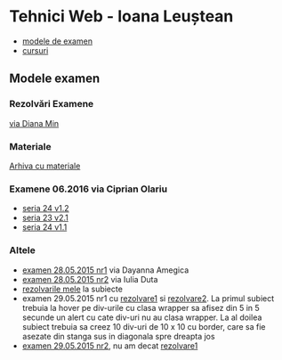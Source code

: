 # Tehnici Web - Ioana Leuștean

- [modele de examen](https://www.dropbox.com/sh/3hvqxiwysjys4k4/AADnKXkMP5jcUjSWHS6j1XAwa?dl=0)
- [cursuri](https://sites.google.com/site/igleustean/teaching/tehnici-web)

## Modele examen

### Rezolvări Examene

[via Diana Min](https://github.com/dianamin/rezolvari-tehnici-web)

### Materiale

[Arhiva cu materiale](https://drive.google.com/drive/folders/0Bx7Xl3-g3yZ-SmN1Z2dUYmIzeVk?usp=sharing)

### Examene 06.2016 via Ciprian Olariu

- [seria 24 v1.2](https://www.dropbox.com/s/kv1trf323jgbep7/13341930_10204497714601909_1006370279_n.jpg?dl=0)
- [seria 23 v2.1](https://www.dropbox.com/s/yqenf9pd83zs1hs/13351078_10204497714161898_1330429253_o.jpg?dl=0)
- [seria 24 v1.1](https://www.dropbox.com/s/w8o9oj2ef2shjxt/13382190_10204497714641910_1782552488_n.jpg?dl=0)

### Altele

- [examen 28.05.2015 nr1](https://www.dropbox.com/s/3imp3fbm77dcb0t/subiect.jpg?dl=0) via Dayanna Amegica
- [examen 28.05.2015 nr2](https://www.dropbox.com/s/n09h174m6v7m9dx/subiect_nr2.jpg?dl=0) via Iulia Duta
- [rezolvarile mele](https://github.com/palcu/homework/tree/master/tw/teste) la subiecte
- examen 29.05.2015 nr1 cu [rezolvare1](https://www.dropbox.com/s/2yytzdtjs9bvdzl/sub1.jpg?dl=0) si [rezolvare2](https://www.dropbox.com/s/tm43hx8oiplyyay/sub2.jpg?dl=0). La primul subiect trebuia la hover pe div-urile cu clasa wrapper sa afisez din 5 in 5 secunde un alert cu cate div-uri nu au clasa wrapper. La al doilea subiect trebuia sa creez 10 div-uri de 10 x 10 cu border, care sa fie asezate din stanga sus in diagonala spre dreapta jos
- [examen 29.05.2015 nr2](https://www.dropbox.com/s/atd2do3jchmjs43/2015_var2.jpg?dl=0), nu am decat [rezolvare1](https://www.dropbox.com/s/3zjt288p1e078yy/rezolvare1_var1.jpg?dl=0)
